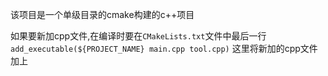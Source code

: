 
该项目是一个单级目录的cmake构建的c++项目

如果要新加cpp文件,在编译时要在`CMakeLists.txt`文件中最后一行`add_executable(${PROJECT_NAME} main.cpp tool.cpp)` 这里将新加的cpp文件加上


